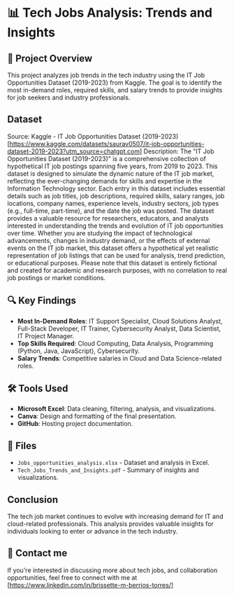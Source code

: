 # 📊 Tech Jobs Analysis: Trends and Insights  

## 📌 Project Overview  
This project analyzes job trends in the tech industry using the IT Job Opportunities Dataset (2019-2023) from Kaggle. The goal is to identify the most in-demand roles, required skills, and salary trends to provide insights for job seekers and industry professionals.

##  Dataset  
Source: Kaggle - IT Job Opportunities Dataset (2019-2023) [https://www.kaggle.com/datasets/saurav0507/it-job-opportunities-dataset-2019-2023?utm_source=chatgpt.com]
Description: The "IT Job Opportunities Dataset (2019-2023)" is a comprehensive collection of hypothetical IT job postings spanning five years, from 2019 to 2023. This dataset is designed to simulate the dynamic nature of the IT job market, reflecting the ever-changing demands for skills and expertise in the Information Technology sector.
Each entry in this dataset includes essential details such as job titles, job descriptions, required skills, salary ranges, job locations, company names, experience levels, industry sectors, job types (e.g., full-time, part-time), and the date the job was posted. The dataset provides a valuable resource for researchers, educators, and analysts interested in understanding the trends and evolution of IT job opportunities over time.
Whether you are studying the impact of technological advancements, changes in industry demand, or the effects of external events on the IT job market, this dataset offers a hypothetical yet realistic representation of job listings that can be used for analysis, trend prediction, or educational purposes.
Please note that this dataset is entirely fictional and created for academic and research purposes, with no correlation to real job postings or market conditions.

## 🔍 Key Findings  
- **Most In-Demand Roles**: IT Support Specialist, Cloud Solutions Analyst, Full-Stack Developer, IT Trainer, Cybersecurity Analyst, Data Scientist, IT Project Manager. 
- **Top Skills Required**: Cloud Computing, Data Analysis, Programming (Python, Java, JavaScript), Cybersecurity.  
- **Salary Trends**: Competitive salaries in Cloud and Data Science-related roles.  

## 🛠 Tools Used  
- **Microsoft Excel**: Data cleaning, filtering, analysis, and visualizations.  
- **Canva**: Design and formatting of the final presentation.
- **GitHub**: Hosting project documentation.  

## 📂 Files  
- `Jobs_opportunities_analysis.xlsx` - Dataset and analysis in Excel.  
- `Tech_Jobs_Trends_and_Insights.pdf` - Summary of insights and visualizations.  

## Conclusion
The tech job market continues to evolve with increasing demand for IT and cloud-related professionals. This analysis provides valuable insights for individuals looking to enter or advance in the tech industry.

## 📢 Contact me  
If you're interested in discussing more about tech jobs, and collaboration opportunities, feel free to connect with me at [https://www.linkedin.com/in/brissette-m-berrios-torres/]
